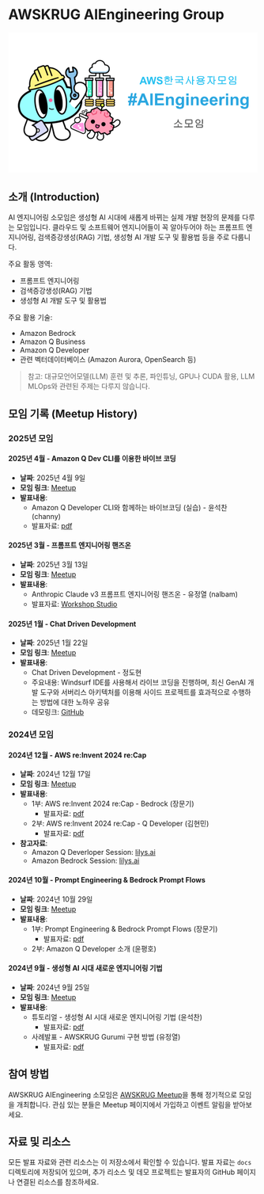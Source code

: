 # AWSKRUG AIEngineering Group

![AWSKRUG AIEngineering Group](./logos/awskrug-aigngineering-2024.png)

## 소개 (Introduction)

AI 엔지니어링 소모임은 생성형 AI 시대에 새롭게 바뀌는 실제 개발 현장의 문제를 다루는 모임입니다. 클라우드 및 소프트웨어 엔지니어들이 꼭 알아두어야 하는 프롬프트 엔지니어링, 검색증강생성(RAG) 기법, 생성형 AI 개발 도구 및 활용법 등을 주로 다룹니다.

주요 활동 영역:
- 프롬프트 엔지니어링
- 검색증강생성(RAG) 기법
- 생성형 AI 개발 도구 및 활용법

주요 활용 기술:
- Amazon Bedrock
- Amazon Q Business
- Amazon Q Developer
- 관련 벡터데이터베이스 (Amazon Aurora, OpenSearch 등)

> 참고: 대규모언어모델(LLM) 훈련 및 추론, 파인튜닝, GPU나 CUDA 활용, LLM MLOps와 관련된 주제는 다루지 않습니다.

## 모임 기록 (Meetup History)

### 2025년 모임

#### 2025년 4월 - Amazon Q Dev CLI를 이용한 바이브 코딩
* **날짜**: 2025년 4월 9일
* **모임 링크**: [Meetup](https://www.meetup.com/awskrug/events/306928642/)
* **발표내용**:
  * Amazon Q Developer CLI와 함께하는 바이브코딩 (실습) - 윤석찬 (channy)
  * 발표자료: [pdf](./docs/202504-VibeCoding-Q-CLI.pdf)

#### 2025년 3월 - 프롬프트 엔지니어링 핸즈온
* **날짜**: 2025년 3월 13일
* **모임 링크**: [Meetup](https://www.meetup.com/awskrug/events/306528634/)
* **발표내용**:
  * Anthropic Claude v3 프롬프트 엔지니어링 핸즈온 - 유정열 (nalbam)
  * 발표자료: [Workshop Studio](https://catalog.workshops.aws/prompt-eng-claude3/ko-KR)

#### 2025년 1월 - Chat Driven Development
* **날짜**: 2025년 1월 22일
* **모임 링크**: [Meetup](https://www.meetup.com/awskrug/events/305372486/)
* **발표내용**:
  * Chat Driven Development - 정도현
  * 주요내용: Windsurf IDE를 사용해서 라이브 코딩을 진행하며, 최신 GenAI 개발 도구와 서버리스 아키텍처를 이용해 사이드 프로젝트를 효과적으로 수행하는 방법에 대한 노하우 공유
  * 데모링크: [GitHub](https://github.com/awskrug/aiengineering-demo)

### 2024년 모임

#### 2024년 12월 - AWS re:Invent 2024 re:Cap
* **날짜**: 2024년 12월 17일
* **모임 링크**: [Meetup](https://www.meetup.com/awskrug/events/304519465/)
* **발표내용**:
  * 1부: AWS re:Invent 2024 re:Cap - Bedrock (장문기)
    * 발표자료: [pdf](https://drive.google.com/file/d/1WuoOpuiM34URwqkYNIkZhqsqNyL4jSrv/view?usp=sharing)
  * 2부: AWS re:Invent 2024 re:Cap - Q Developer (김현민)
    * 발표자료: [pdf](https://drive.google.com/file/d/1VtwIJ4AfrTYG2yUe0WGdWlyK-wRsM8UC/view?usp=sharing)
* **참고자료**:
  * Amazon Q Deverloper Session: [lilys.ai](https://lilys.ai/collections/20141)
  * Amazon Bedrock Session: [lilys.ai](https://lilys.ai/collections/21363)

#### 2024년 10월 - Prompt Engineering & Bedrock Prompt Flows
* **날짜**: 2024년 10월 29일
* **모임 링크**: [Meetup](https://www.meetup.com/awskrug/events/303855587/)
* **발표내용**:
  * 1부: Prompt Engineering & Bedrock Prompt Flows (장문기)
    * 발표자료: [pdf](./docs/241029-Prompt-Engineering-and-Bedrock-Prompt-Flows.pdf)
  * 2부: Amazon Q Developer 소개 (윤평호)

#### 2024년 9월 - 생성형 AI 시대 새로운 엔지니어링 기법
* **날짜**: 2024년 9월 25일
* **모임 링크**: [Meetup](https://www.meetup.com/awskrug/events/303205066/)
* **발표내용**:
  * 튜토리얼 - 생성형 AI 시대 새로운 엔지니어링 기법 (윤석찬)
    * 발표자료: [pdf](./docs/240925-AI-Engineering.pdf)
  * 사례발표 - AWSKRUG Gurumi 구현 방법 (유정열)
    * 발표자료: [pdf](./docs/240925-Gurumi-Bot-with-RAG.pdf)

## 참여 방법

AWSKRUG AIEngineering 소모임은 [AWSKRUG Meetup](https://www.meetup.com/awskrug/)을 통해 정기적으로 모임을 개최합니다. 관심 있는 분들은 Meetup 페이지에서 가입하고 이벤트 알림을 받아보세요.

## 자료 및 리소스

모든 발표 자료와 관련 리소스는 이 저장소에서 확인할 수 있습니다. 발표 자료는 `docs` 디렉토리에 저장되어 있으며, 추가 리소스 및 데모 프로젝트는 발표자의 GitHub 페이지나 연결된 리소스를 참조하세요.
